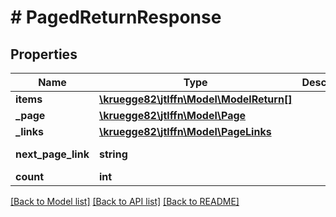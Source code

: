 # # PagedReturnResponse

## Properties

Name | Type | Description | Notes
------------ | ------------- | ------------- | -------------
**items** | [**\kruegge82\jtlffn\Model\ModelReturn[]**](ModelReturn.md) |  | [optional]
**_page** | [**\kruegge82\jtlffn\Model\Page**](Page.md) |  |
**_links** | [**\kruegge82\jtlffn\Model\PageLinks**](PageLinks.md) |  | [optional]
**next_page_link** | **string** |  | [optional] [readonly]
**count** | **int** |  |

[[Back to Model list]](../../README.md#models) [[Back to API list]](../../README.md#endpoints) [[Back to README]](../../README.md)
